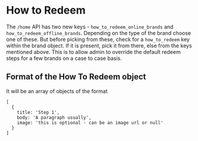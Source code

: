 How to Redeem
=============

The `/home` API has two new keys - `how_to_redeem_online_brands` and `how_to_redeem_offline_brands`. 
Depending on the type of the brand choose one of these. But before picking from these, check for a `how_to_redeem` key within 
the brand object. If it is present, pick it from there, else from the keys mentioned above. This is to allow admin to override 
the default redeem steps for a few brands on a case to case basis.

Format of the How To Redeem object
----------------------------------

It will be an array of objects of the format
```
[
  {
    title: 'Step 1',
    body: 'A paragraph usually',
    image: 'this is optional - can be an image url or null'
  }
]
```
